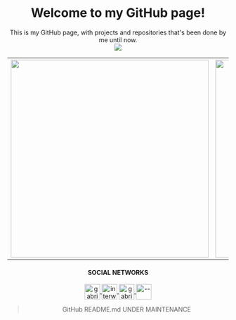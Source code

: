 <h1 align="center">
    Welcome to my GitHub page!
</h1>
<p align="center">This is my GitHub page, with projects and repositories that's been done by me until now.<br/>
<img align="center" src="https://komarev.com/ghpvc/?username=gabriellatri"/>
</p>


<div align="center">
    <table>
        <tr>
            <th><img align="center" height="450" src="https://github-readme-stats.vercel.app/api?username=gabriellatri&show_icons=true&theme=dark"/></th>
            <th><img align="center" height="450" src="https://github-readme-stats.vercel.app/api/top-langs/?username=gabriellatri&theme=dark"/></th>
        </tr>
    </table>
</div>


<h4 align="center">
    SOCIAL NETWORKS
</h4>
<p align="center">
    <a href="https://dev.to/">
    <img align="center" src="https://cdn.jsdelivr.net/npm/simple-icons@3.0.1/icons/dev-dot-to.svg" alt="gabriellatri" height="35" width="35" />
  </a>
  <a href="https://twitter.com/interweirdo">
    <img align="center" src="https://cdn.jsdelivr.net/npm/simple-icons@3.0.1/icons/twitter.svg" alt="interweirdo" height="35" width="35" />
  </a>
  <a href="https://www.linkedin.com/in/gabriel-mariano-47a49071/">
    <img align="center" src="https://cdn.jsdelivr.net/npm/simple-icons@3.0.1/icons/linkedin.svg" alt="gabrielmariano" height="35" width="35" />
  </a>
  <a href="https://www.twitch.tv/">
    <img align="center" src="https://cdn.jsdelivr.net/npm/simple-icons@3.0.1/icons/twitch.svg" alt="--" height="35" width="35" /></a>
</p>



><p align="center">
>GitHub README.md UNDER MAINTENANCE
></p>
